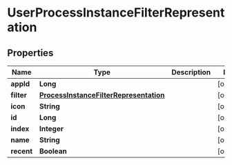 
# UserProcessInstanceFilterRepresentation

## Properties
Name | Type | Description | Notes
------------ | ------------- | ------------- | -------------
**appId** | **Long** |  |  [optional]
**filter** | [**ProcessInstanceFilterRepresentation**](ProcessInstanceFilterRepresentation.md) |  |  [optional]
**icon** | **String** |  |  [optional]
**id** | **Long** |  |  [optional]
**index** | **Integer** |  |  [optional]
**name** | **String** |  |  [optional]
**recent** | **Boolean** |  |  [optional]



